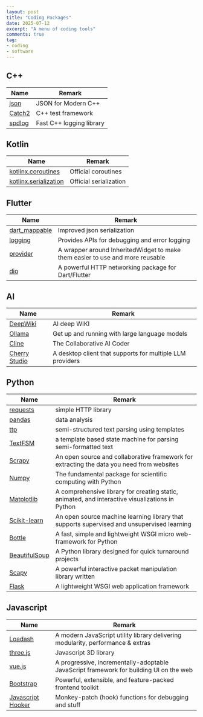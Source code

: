 ```yaml
---
layout: post
title: "Coding Packages"
date: 2025-07-12
excerpt: "A menu of coding tools"
comments: true
tag:
- coding
- software
---
```


## C++

| Name | Remark |
| --- | --- |
| [json](https://github.com/nlohmann/json) | JSON for Modern C++ |
| [Catch2](https://github.com/catchorg/Catch2) | C++ test framework |
| [spdlog](https://github.com/gabime/spdlog) | Fast C++ logging library |

## Kotlin

| Name | Remark |
| --- | --- |
| [kotlinx.coroutines](https://github.com/Kotlin/kotlinx.coroutines) | Official coroutines |
| [kotlinx.serialization](https://github.com/Kotlin/kotlinx.serialization) | Official serialization |

## Flutter

| Name | Remark |
| --- | --- |
| [dart_mappable](https://pub.dev/packages/dart_mappable) | Improved json serialization |
| [logging](https://pub.dev/packages/logging) | Provides APIs for debugging and error logging |
| [provider](https://pub.dev/packages/provider) | A wrapper around InheritedWidget to make them easier to use and more reusable |
| [dio](https://pub.dev/packages/dio) | A powerful HTTP networking package for Dart/Flutter |

## AI

| Name | Remark |
| --- | --- |
| [DeepWiki](https://deepwiki.org/) | AI deep WIKI |
| [Ollama](https://ollama.com/) | Get up and running with large language models |
| [Cline](https://cline.bot/) | The Collaborative AI Coder |
| [Cherry Studio](https://www.cherry-ai.com/) | A desktop client that supports for multiple LLM providers |

## Python

| Name | Remark |
| --- | --- |
| [requests](https://requests.readthedocs.io/en/latest/#) | simple HTTP library |
| [pandas](https://pandas.pydata.org/) | data analysis |
| [ttp](https://github.com/dmulyalin/ttp) | semi-structured text parsing using templates |
| [TextFSM](https://github.com/google/textfsm/tree/master) | a template based state machine for parsing semi-formatted text |
| [Scrapy](https://scrapy.org/) | An open source and collaborative framework for extracting the data you need from websites |
| [Numpy](https://numpy.org/) | The fundamental package for scientific computing with Python |
| [Matplotlib](https://matplotlib.org/) | A comprehensive library for creating static, animated, and interactive visualizations in Python |
| [Scikit-learn](https://scikit-learn.org/s) | An open source machine learning library that supports supervised and unsupervised learning |
| [Bottle](https://bottlepy.org/) | A fast, simple and lightweight WSGI micro web-framework for Python |
| [BeautifulSoup](https://www.crummy.com/software/BeautifulSoup/) | A Python library designed for quick turnaround projects |
| [Scapy](https://scapy.net/) | A powerful interactive packet manipulation library written |
| [Flask](https://flask.palletsprojects.com/en/stable/) | A lightweight WSGI web application framework |

## Javascript

| Name | Remark |
| --- | --- |
| [Loadash](https://lodash.com/) | A modern JavaScript utility library delivering modularity, performance & extras |
| [three.js](https://threejs.org/) | Javascript 3D library |
| [vue.js](https://cn.vuejs.org/) | A progressive, incrementally-adoptable JavaScript framework for building UI on the web |
| [Bootstrap](https://getbootstrap.com/) | Powerful, extensible, and feature-packed frontend toolkit |
| [Javascript Hooker](https://github.com/cowboy/javascript-hooker) | Monkey-patch (hook) functions for debugging and stuff |
